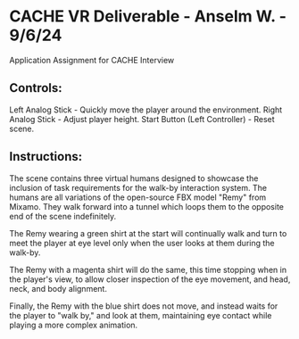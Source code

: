 # CACHE VR Deliverable - Anselm W. - 9/6/24
 Application Assignment for CACHE Interview

Controls:
-------------------------------------------------------
Left Analog Stick - Quickly move the player around the environment.
Right Analog Stick - Adjust player height.
Start Button (Left Controller) - Reset scene.

Instructions:
--------------------------------------------------------
The scene contains three virtual humans designed to showcase the inclusion of task requirements for the walk-by interaction system. The humans are all variations of the open-source FBX model "Remy" from Mixamo. They walk forward into a tunnel which loops them to the opposite end of the scene indefinitely.

The Remy wearing a green shirt at the start will continually walk and turn to meet the player at eye level only when the user looks at them during the walk-by.

The Remy with a magenta shirt will do the same, this time stopping when in the player's view, to allow closer inspection of the eye movement, and head, neck, and body alignment.

Finally, the Remy with the blue shirt does not move, and instead waits for the player to "walk by," and look at them, maintaining eye contact while playing a more complex animation.
